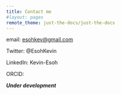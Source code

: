 ```yaml
---
title: Contact me
#layout: pages
remote_theme: just-the-docs/just-the-docs
---
```


email: esohkev@gmail.com

Twitter: @EsohKevin

LinkedIn: Kevin-Esoh

ORCID: 

***Under development***
